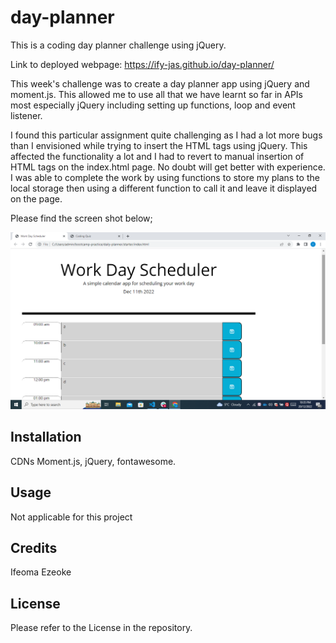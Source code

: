 # day-planner

This is a coding day planner challenge using jQuery.

Link to deployed webpage: https://ify-jas.github.io/day-planner/

This week's challenge was to create a day planner app using jQuery and moment.js. This allowed me to use all that we have learnt so far in APIs most especially jQuery including setting up functions, loop and event listener. 

I found this particular assignment quite challenging as I had a lot more bugs than I envisioned while trying to insert the HTML tags using jQuery. This affected the functionality a lot and I had to revert to manual insertion of HTML tags on the index.html page. No doubt will get better with experience. I was able to complete the work by using functions to store my plans to the local storage then using a different function to call it and leave it displayed on the page.

Please find the screen shot below;


<img src="images/day-planner-image.png">

## Installation

CDNs Moment.js, jQuery, fontawesome.

## Usage

Not applicable for this project

## Credits

Ifeoma Ezeoke

## License

Please refer to the License in the repository.